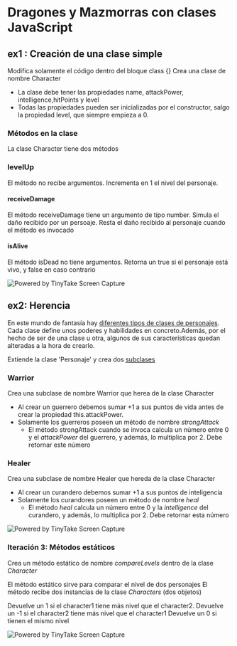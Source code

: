 # Dragones y Mazmorras con clases JavaScript

## ex1 : Creación de una clase simple

Modifica solamente el código dentro del bloque class {}
Crea una clase de nombre Character

- La clase debe tener las propiedades name, attackPower, intelligence,hitPoints y level
- Todas las propiedades pueden ser inicializadas por el constructor, salgo la propiedad level, que siempre empieza a 0.

### Métodos en la clase

La clase Character tiene dos métodos

### levelUp

El método no recibe argumentos.
Incrementa en 1 el nivel del personaje.

#### receiveDamage

El método receiveDamage tiene un argumento de tipo number.
Simula el daño recibido por un persoaje.
Resta el daño recibido al personaje cuando el método es invocado

#### isAlive

El método isDead no tiene argumentos.
Retorna un true si el personaje está vivo, y false en caso contrario

<img src="https://oscarm.tinytake.com/media/16844ae?filename=1722851405230_TinyTake05-08-2024-11-50-02_638584482037893659.png&sub_type=thumbnail_preview&type=attachment&width=733&height=234" title="Powered by TinyTake Screen Capture"/>


## ex2: Herencia

En este mundo de fantasía hay [diferentes tipos de clases de personajes](http://carmensminiaturepainting.blogspot.com/2011/03/elf-sniper-and-d-classes.html). Cada clase define unos poderes y habilidades en concreto.Además, por el hecho de ser de una clase u otra, algunos de sus características quedan alteradas a la hora de crearlo. 
 
Extiende la clase 'Personaje' y crea dos [subclases](https://javascript.info/class-inheritance) 


### Warrior

Crea una subclase de nombre Warrior que herea de la clase Character

- Al crear un guerrero debemos sumar +1 a sus puntos de vida antes de crear la propiedad this.attackPower.
- Solamente los guerreros poseen un método de nombre _strongAttack_
  - El método strongAttack cuando se invoca calcula un número entre 0 y el _attackPower_ del guerrero, y además, lo multiplica por 2.  Debe retornar este número

### Healer

Crea una subclase de nombre Healer que hereda de la clase Character

- Al crear un curandero debemos sumar +1 a sus puntos de inteligencia
- Solamente los curandores poseen un método de nombre _heal_
  - El método _heal_ calcula un número entre 0 y la _intelligence_ del curandero, y además, lo multiplica por 2. Debe retornar esta número

<img src="https://oscarm.tinytake.com/media/16844b1?filename=1722851455468_TinyTake05-08-2024-11-50-32_638584482506799082.png&sub_type=thumbnail_preview&type=attachment&width=797&height=220" title="Powered by TinyTake Screen Capture"/><br>

### Iteración 3: Métodos estáticos

Crea un método estático de nombre _compareLevels_ dentro de la clase _Character_

El método estático sirve para comparar el nivel de dos personajes
El método recibe dos instancias de la clase _Characters_ (dos objetos)

Devuelve un 1 si el character1 tiene más nivel que el character2. 
Devuelve un -1 si el character2 tiene más nivel que el character1
Devuelve un 0 si tienen el mismo nivel

<img src="https://oscarm.tinytake.com/media/16844b8?filename=1722851516670_TinyTake05-08-2024-11-51-09_638584482714924458_638584483155873522.png&sub_type=thumbnail_preview&type=attachment&width=796&height=128" title="Powered by TinyTake Screen Capture"/>